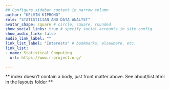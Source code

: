 ```yaml
---
## Configure sidebar content in narrow column
author: "KELVIN KIPRONO"
role: "STATISTICIAN AND DATA ANALYST"
avatar_shape: square # circle, square, rounded
show_social_links: true # specify social accounts in site config
show_audio_link: false
audio_link_label: ""
link_list_label: "Interests" # bookmarks, elsewhere, etc.
link_list:
- name: Statistical Computing
  url: https://www.r-project.org/

---
```


** index doesn't contain a body, just front matter above.
See about/list.html in the layouts folder **
